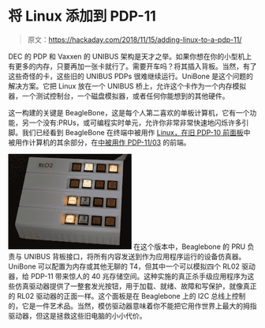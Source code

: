 # 将 Linux 添加到 PDP-11

> 原文：<https://hackaday.com/2018/11/15/adding-linux-to-a-pdp-11/>

DEC 的 PDP 和 Vaxxen 的 UNIBUS 架构是天才之举。如果你想在你的小型机上有更多的内存，只要再加一张卡就行了。需要开车吗？将其插入背板。当然，有了这些奇怪的卡，这些旧的 UNIBUS PDPs 很难继续运行。UniBone 是这个问题的解决方案。它把 Linux 放在一个 UNIBUS 桥上，允许这个卡作为一个内存模拟器，一个测试控制台，一个磁盘模拟器，或者任何你能想到的其他硬件。

这一构建的关键是 BeagleBone，这是每个人第二喜欢的单板计算机，它有一个功能，另一个没有:PRUs，或可编程实时单元，允许你非常非常快速地闪烁许多引脚。我们已经看到 BeagleBone 在终端中被用作 [Linux，在](https://hackaday.com/2012/03/07/vintage-vt100-terminal-computing-with-a-beaglebone/)[旧 PDP-10 前面板](https://hackaday.com/2014/10/28/restoring-a-pdp-10-console-panel/)中被用作计算机的其余部分，在[中被用作 PDP-11/03](https://hackaday.com/2017/04/26/a-modern-day-pdp-11-front-end/) 的前端。

[![](img/0b5d2939ba1ad147ec69596efb0ddf1e.png)](https://hackaday.com/wp-content/uploads/2018/11/rl02-panel-tilted.jpg) 在这个版本中，Beaglebone 的 PRU 负责与 UNIBUS 背板接口，将所有内容发送到作为应用程序运行的设备仿真器。UniBone 可以配置为内存或其他无聊的 T4，但其中一个可以模拟四个 RL02 驱动器，给 PDP-11 带来惊人的 40 兆存储空间。这种实施的真正杀手级应用程序为这些仿真驱动器提供了一整套发光按钮，用于加载、就绪、故障和写保护，就像真正的 RL02 驱动器的正面一样。这个面板是在 Beaglebone 上的 I2C 总线上控制的，它是一件艺术品。当然，模仿驱动器意味着你不能把它用作世界上最大的拇指驱动器，但这是拯救这些旧电脑的小小代价。